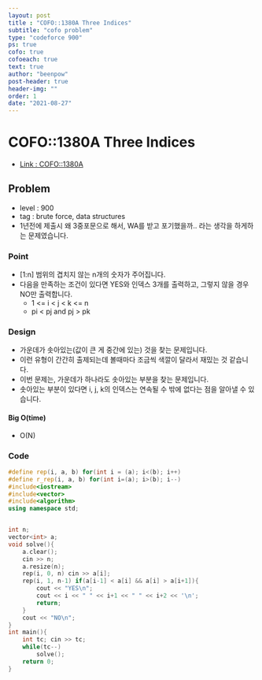 ```yaml
---
layout: post
title : "COFO::1380A Three Indices"
subtitle: "cofo problem"
type: "codeforce 900"
ps: true
cofo: true
cofoeach: true
text: true
author: "beenpow"
post-header: true
header-img: ""
order: 1
date: "2021-08-27"
---
```

# COFO::1380A Three Indices
- [Link : COFO::1380A](https://codeforces.com/problemset/problem/1380/A)

## Problem 

- level : 900
- tag : brute force, data structures
- 1년전에 제출시 왜 3중포문으로 해서, WA를 받고 포기했을까.. 라는 생각을 하게하는 문제였습니다.

### Point
- [1:n] 범위의 겹치지 않는 n개의 숫자가 주어집니다.
- 다음을 만족하는 조건이 있다면 YES와 인덱스 3개를 출력하고, 그렇지 않을 경우 NO만 출력합니다.
  - 1 <= i < j < k <= n
  - pi < pj and pj > pk

### Design
- 가운데가 솟아있는(값이 큰 게 중간에 있는) 것을 찾는 문제입니다.
- 이런 유형이 간간히 출제되는데 볼때마다 조금씩 색깔이 달라서 재밌는 것 같습니다.
- 이번 문제는, 가운데가 하나라도 솟아있는 부분을 찾는 문제입니다.
- 솟아있는 부분이 있다면 i, j, k의 인덱스는 연속될 수 밖에 없다는 점을 알아낼 수 있습니다.

#### Big O(time)
- O(N)

### Code

```cpp
#define rep(i, a, b) for(int i = (a); i<(b); i++)
#define r_rep(i, a, b) for(int i=(a); i>(b); i--)
#include<iostream>
#include<vector>
#include<algorithm>
using namespace std;


int n;
vector<int> a;
void solve(){
    a.clear();
    cin >> n;
    a.resize(n);
    rep(i, 0, n) cin >> a[i];
    rep(i, 1, n-1) if(a[i-1] < a[i] && a[i] > a[i+1]){
        cout << "YES\n";
        cout << i << " " << i+1 << " " << i+2 << '\n';
        return;
    }
    cout << "NO\n";
}
int main(){
    int tc; cin >> tc;
    while(tc--)
        solve();
    return 0;
}
```
